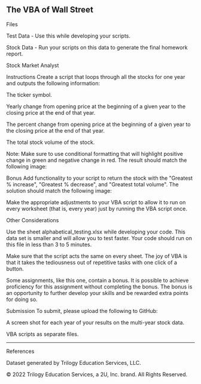 The VBA of Wall Street
----------------------------
Files

Test Data - Use this while developing your scripts.

Stock Data - Run your scripts on this data to generate the final homework report.

Stock Market Analyst

Instructions
Create a script that loops through all the stocks for one year and outputs the following information:

The ticker symbol.


Yearly change from opening price at the beginning of a given year to the closing price at the end of that year.

The percent change from opening price at the beginning of a given year to the closing price at the end of that year.

The total stock volume of the stock.

Note: Make sure to use conditional formatting that will highlight positive change in green and negative change in red.
The result should match the following image:

Bonus
Add functionality to your script to return the stock with the "Greatest % increase", "Greatest % decrease", and "Greatest total volume". The solution should match the following image:

Make the appropriate adjustments to your VBA script to allow it to run on every worksheet (that is, every year) just by running the VBA script once.

Other Considerations


Use the sheet alphabetical_testing.xlsx while developing your code. This data set is smaller and will allow you to test faster. Your code should run on this file in less than 3 to 5 minutes.


Make sure that the script acts the same on every sheet. The joy of VBA is that it takes the tediousness out of repetitive tasks with one click of a button.


Some assignments, like this one, contain a bonus. It is possible to achieve proficiency for this assignment without completing the bonus. The bonus is an opportunity to further develop your skills and be rewarded extra points for doing so.



Submission
To submit, please upload the following to GitHub:


A screen shot for each year of your results on the multi-year stock data.


VBA scripts as separate files.

--------------------------
References

Dataset generated by Trilogy Education Services, LLC.


© 2022 Trilogy Education Services, a 2U, Inc. brand. All Rights Reserved.
